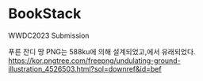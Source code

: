# BookStack
WWDC2023 Submission

푸른 잔디 땅 PNG는 588ku에 의해 설계되었고,에서 유래되었다. https://kor.pngtree.com/freepng/undulating-ground-illustration_4526503.html?sol=downref&id=bef

